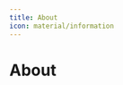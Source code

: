 ```yaml
---
title: About
icon: material/information
---
```

# About

<!-- <p style='text-align: justify;'>
We strive to make those plugins as modular and generic as possible, so that they can be used in a wide variety of projects and use cases. By providing useful default settings, we also try to make them as easy to use as possible, so that you can get started quickly, tweaking their settings later on. When developing built-in plugins, we always adhere to the following design principles.
</p>

::: src.operations

Does Latex work?

$$
a = b + c
$$

Does python code work?

```python
import numpy as np

x = np.linspace(0, 1, 100)
``` -->
